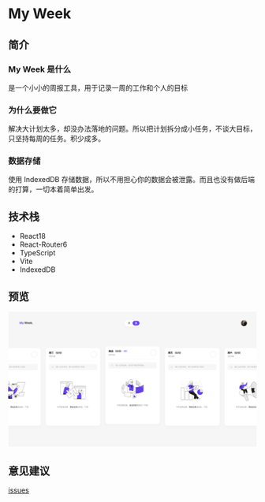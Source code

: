 # My Week

## 简介

### My Week 是什么

是一个小小的周报工具，用于记录一周的工作和个人的目标

### 为什么要做它

解决大计划太多，却没办法落地的问题。所以把计划拆分成小任务，不谈大目标，只坚持每周的任务。积少成多。

### 数据存储

使用 IndexedDB 存储数据，所以不用担心你的数据会被泄露。而且也没有做后端的打算，一切本着简单出发。


## 技术栈

- React18
- React-Router6
- TypeScript
- Vite
- IndexedDB


## 预览

![image](./public/image.png)

## 意见建议

[issues](https://github.com/qiuyulc/task-list/issues/new)